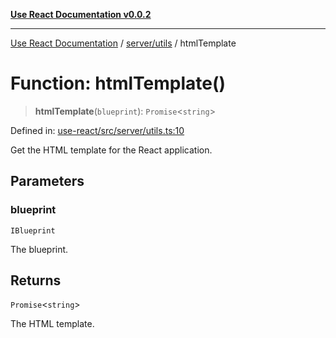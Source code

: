 [**Use React Documentation v0.0.2**](../../../README.md)

***

[Use React Documentation](../../../modules.md) / [server/utils](../README.md) / htmlTemplate

# Function: htmlTemplate()

> **htmlTemplate**(`blueprint`): `Promise`\<`string`\>

Defined in: [use-react/src/server/utils.ts:10](https://github.com/stonemjs/use-react/blob/35b6e6a63b128df8b7d2db68dda3eb3286adfc69/src/server/utils.ts#L10)

Get the HTML template for the React application.

## Parameters

### blueprint

`IBlueprint`

The blueprint.

## Returns

`Promise`\<`string`\>

The HTML template.
